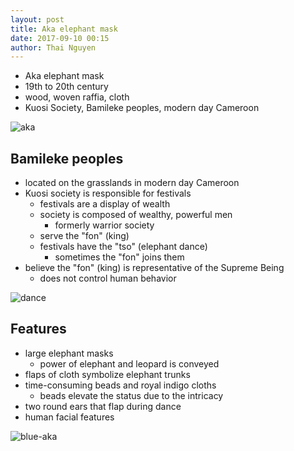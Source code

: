 ```yaml
---
layout: post
title: Aka elephant mask
date: 2017-09-10 00:15
author: Thai Nguyen
---
```


* Aka elephant mask
* 19th to 20th century
* wood, woven raffia, cloth
* Kuosi Society, Bamileke peoples, modern day Cameroon

![aka]

## Bamileke peoples
* located on the grasslands in modern day Cameroon
* Kuosi society is responsible for festivals
  * festivals are a display of wealth
  * society is composed of wealthy, powerful men
    * formerly warrior society
  * serve the "fon" (king)
  * festivals have the "tso" (elephant dance)
    * sometimes the "fon" joins them
* believe the "fon" (king) is representative of the Supreme Being
  * does not control human behavior

![dance]


## Features
* large elephant masks
  * power of elephant and leopard is conveyed
* flaps of cloth symbolize elephant trunks
* time-consuming beads and royal indigo cloths
  * beads elevate the status due to the intricacy
* two round ears that flap during dance
* human facial features

![blue-aka]

[aka]: https://elamarthistory.files.wordpress.com/2012/08/aka-elephant-mask.jpg
[dance]: https://i.pinimg.com/originals/04/f2/3f/04f23f7af90a0ae8b3e543247b5840b4.jpg
[blue-aka]: https://farm6.static.flickr.com/5769/20533806661_d00a168fa5_b.jpg
